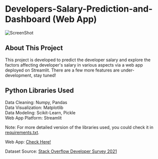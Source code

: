 # Developers-Salary-Prediction-and-Dashboard (Web App)

![ScreenShot](https://github.com/AdamChan-ML/Developers-Salary-Prediction-and-Dashboard/blob/main/blog-dev-survey-2021-results.png)

## About This Project
This project is developed to predict the developer salary and explore the factors affecting developer's salary in various aspects via a web app deployed on Streamlit. There are a few more features are under-development, stay tuned!

## Python Libraries Used
Data Cleaning: Numpy, Pandas
<br /> Data Visualization: Matplotlib
<br /> Data Modeling: Scikit-Learn, Pickle
<br /> Web App Platform: Streamlit

Note: For more detailed version of the libraries used, you could check it in [requirements.txt](https://github.com/AdamChan-ML/Developers-Salary-Prediction-and-Dashboard/edit/main/requirements.txt). 

Web App: [Check Here!](https://adamchan-ml-developers-salary-prediction-and-dashboa-app-sshgp2.streamlit.app/)

Dataset Source: [Stack Overflow Developer Survey 2021](https://insights.stackoverflow.com/survey/2021)
